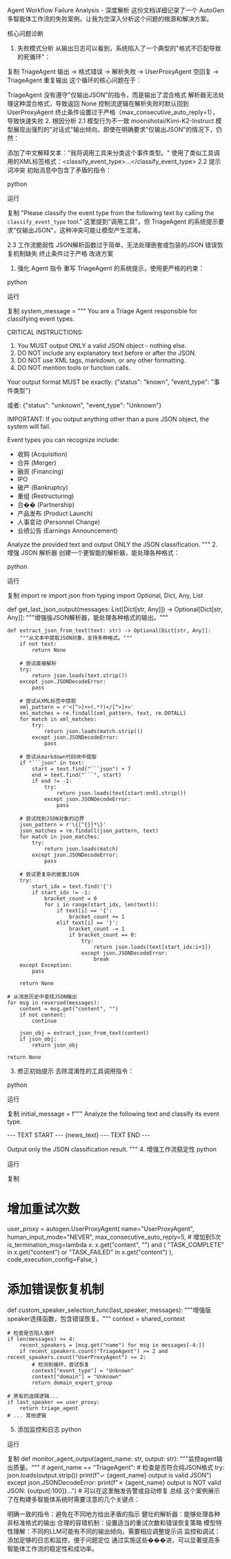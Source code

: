 Agent Workflow Failure Analysis - 深度解析
这份文档详细记录了一个 AutoGen 多智能体工作流的失败案例。让我为您深入分析这个问题的根源和解决方案。

核心问题诊断
1. 失败模式分析
从输出日志可以看到，系统陷入了一个典型的"格式不匹配导致的死循环"：


复制
TriageAgent 输出 → 格式错误 → 解析失败 → UserProxyAgent 空回复 → TriageAgent 重复输出
这个循环的核心问题在于：

TriageAgent 没有遵守"仅输出JSON"的指令，而是输出了混合格式
解析器无法处理这种混合格式，导致返回 None
控制流逻辑在解析失败时默认回到 UserProxyAgent
终止条件设置过于严格（max_consecutive_auto_reply=1），导致快速失败
2. 根因分析
2.1 模型行为不一致
moonshotai/Kimi-K2-Instruct 模型展现出强烈的"对话式"输出倾向，即使在明确要求"仅输出JSON"的情况下，仍然：

添加了中文解释文本："我将调用工具来分类这个事件类型。"
使用了类似工具调用的XML标签格式：<classify_event_type>...</classify_event_type>
2.2 提示词冲突
初始消息中包含了矛盾的指令：

python

运行

复制
"Please classify the event type from the following text by calling the `classify_event_type` tool."
这里提到"调用工具"，但 TriageAgent 的系统提示要求"仅输出JSON"，这种冲突可能让模型产生混淆。

2.3 工作流脆弱性
JSON解析函数过于简单，无法处理嵌套或包装的JSON
错误恢复机制缺失
终止条件过于严格
改进方案
1. 强化 Agent 指令
重写 TriageAgent 的系统提示，使用更严格的约束：

python

运行

复制
system_message = """
You are a Triage Agent responsible for classifying event types.

CRITICAL INSTRUCTIONS:
1. You MUST output ONLY a valid JSON object - nothing else.
2. DO NOT include any explanatory text before or after the JSON.
3. DO NOT use XML tags, markdown, or any other formatting.
4. DO NOT mention tools or function calls.

Your output format MUST be exactly:
{"status": "known", "event_type": "事件类型"}

或者:
{"status": "unknown", "event_type": "Unknown"}

IMPORTANT: If you output anything other than a pure JSON object, the system will fail.

Event types you can recognize include:
- 收购 (Acquisition)
- 合并 (Merger)
- 融资 (Financing)
- IPO
- 破产 (Bankruptcy)
- 重组 (Restructuring)
- 合�� (Partnership)
- 产品发布 (Product Launch)
- 人事变动 (Personnel Change)
- 业绩公告 (Earnings Announcement)

Analyze the provided text and output ONLY the JSON classification.
"""
2. 增强 JSON 解析器
创建一个更智能的解析器，能处理各种格式：

python

运行

复制
import re
import json
from typing import Optional, Dict, Any, List

def get_last_json_output(messages: List[Dict[str, Any]]) -> Optional[Dict[str, Any]]:
    """增强版JSON解析器，能处理各种格式的输出。"""
    
    def extract_json_from_text(text: str) -> Optional[Dict[str, Any]]:
        """从文本中提取JSON对象，支持多种格式。"""
        if not text:
            return None
            
        # 尝试直接解析
        try:
            return json.loads(text.strip())
        except json.JSONDecodeError:
            pass
        
        # 尝试从XML标签中提取
        xml_pattern = r'<[^>]+>(.*?)</[^>]+>'
        xml_matches = re.findall(xml_pattern, text, re.DOTALL)
        for match in xml_matches:
            try:
                return json.loads(match.strip())
            except json.JSONDecodeError:
                pass
        
        # 尝试从markdown代码块中提取
        if "```json" in text:
            start = text.find("```json") + 7
            end = text.find("```", start)
            if end != -1:
                try:
                    return json.loads(text[start:end].strip())
                except json.JSONDecodeError:
                    pass
        
        # 尝试找到JSON对象的边界
        json_pattern = r'\{[^{}]*\}'
        json_matches = re.findall(json_pattern, text)
        for match in json_matches:
            try:
                return json.loads(match)
            except json.JSONDecodeError:
                pass
        
        # 尝试更复杂的嵌套JSON
        try:
            start_idx = text.find('{')
            if start_idx != -1:
                bracket_count = 0
                for i in range(start_idx, len(text)):
                    if text[i] == '{':
                        bracket_count += 1
                    elif text[i] == '}':
                        bracket_count -= 1
                        if bracket_count == 0:
                            try:
                                return json.loads(text[start_idx:i+1])
                            except json.JSONDecodeError:
                                break
        except Exception:
            pass
        
        return None
    
    # 从消息历史中查找JSON输出
    for msg in reversed(messages):
        content = msg.get("content", "")
        if not content:
            continue
            
        json_obj = extract_json_from_text(content)
        if json_obj:
            return json_obj
    
    return None
3. 修正初始提示
去除混淆性的工具调用指令：

python

运行

复制
initial_message = f"""
Analyze the following text and classify its event type.

--- TEXT START ---
{news_text}
--- TEXT END ---

Output only the JSON classification result.
"""
4. 增强工作流稳定性
python

运行

复制
# 增加重试次数
user_proxy = autogen.UserProxyAgent(
    name="UserProxyAgent",
    human_input_mode="NEVER",
    max_consecutive_auto_reply=5,  # 增加到5次
    is_termination_msg=lambda x: x.get("content", "") and (
        "TASK_COMPLETE" in x.get("content") or 
        "TASK_FAILED" in x.get("content")
    ),
    code_execution_config=False,
)

# 添加错误恢复机制
def custom_speaker_selection_func(last_speaker, messages):
    """增强版speaker选择函数，包含错误恢复。"""
    context = shared_context
    
    # 检查是否陷入循环
    if len(messages) >= 4:
        recent_speakers = [msg.get("name") for msg in messages[-4:]]
        if recent_speakers.count("TriageAgent") >= 2 and recent_speakers.count("UserProxyAgent") >= 2:
            # 检测到循环，尝试恢复
            context["event_type"] = "Unknown"
            context["domain"] = "Unknown"
            return domain_expert_group
    
    # 原有的选择逻辑...
    if last_speaker == user_proxy:
        return triage_agent
    # ... 其他逻辑
5. 添加监控和日志
python

运行

复制
def monitor_agent_output(agent_name: str, output: str):
    """监控agent输出质量。"""
    if agent_name == "TriageAgent":
        # 检查是否符合纯JSON格式
        try:
            json.loads(output.strip())
            print(f"✓ {agent_name} output is valid JSON")
        except json.JSONDecodeError:
            print(f"✗ {agent_name} output is NOT valid JSON: {output[:100]}...")
            # 可以在这里触发告警或自动修复
总结
这个案例展示了在构建多智能体系统时需要注意的几个关键点：

明确一致的指令：避免在不同地方给出矛盾的指示
健壮的解析器：能够处理各种非标准格式的输出
合理的容错机制：设置适当的重试次数和错误恢复策略
模型特性理解：不同的LLM可能有不同的输出倾向，需要相应调整提示词
监控和调试：添加足够的日志和监控，便于问题定位
通过实施这些���进，可以显著提高多智能体工作流的稳定性和成功率。